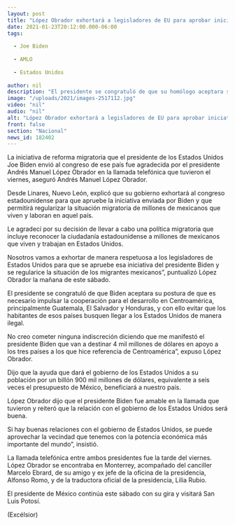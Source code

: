 ```yaml
---
layout: post
title: "López Obrador exhortará a legisladores de EU para aprobar iniciativa de Biden"
date: 2021-01-23T20:12:00.000-06:00
tags:
  
  - Joe Biden
  
  - AMLO
  
  - Estados Unidos
  
author: nil
description: "El presidente se congratuló de que su homólogo aceptara su postura de que es necesario impulsar la cooperación para el desarrollo en Centroamérica"
image: "/uploads/2021/images-2517112.jpg"
video: "nil"
audio: "nil"
alt: "López Obrador exhortará a legisladores de EU para aprobar iniciativa de Biden"
front: false
section: "Nacional"
news_id: 182402
---
```


La iniciativa de reforma migratoria que el presidente de los Estados Unidos Joe Biden envió al congreso de ese país fue agradecida por el presidente Andrés Manuel López Obrador en la llamada telefónica que tuvieron el viernes, aseguró Andrés Manuel López Obrador.

Desde Linares, Nuevo León, explicó que su gobierno exhortará al congreso estadounidense para que apruebe la iniciativa enviada por Biden y que permitirá regularizar la situación migratoria de millones de mexicanos que viven y laboran en aquel país.

Le agradecí por su decisión de llevar a cabo una política migratoria que incluye reconocer la ciudadanía estadounidense a millones de mexicanos que viven y trabajan en Estados Unidos.

 
Nosotros vamos a exhortar de manera respetuosa a los legisladores de Estados Unidos para que se apruebe esa iniciativa del presidente Biden y se regularice la situación de los migrantes mexicanos”, puntualizó López Obrador la mañana de este sábado.

El presidente se congratuló de que Biden aceptara su postura de que es necesario impulsar la cooperación para el desarrollo en Centroamérica, principalmente Guatemala, El Salvador y Honduras, y con ello evitar que los habitantes de esos países busquen llegar a los Estados Unidos de manera ilegal.

No creo cometer ninguna indiscreción diciendo que me manifestó el presidente Biden que van a destinar 4 mil millones de dólares en apoyo a los tres países a los que hice referencia de Centroamérica”, expuso López Obrador.

Dijo que la ayuda que dará el gobierno de los Estados Unidos a su población por un billón 900 mil millones de dólares, equivalente a seis veces el presupuesto de México, beneficiará a nuestro país.

López Obrador dijo que el presidente Biden fue amable en la llamada que tuvieron y reiteró que la relación con el gobierno de los Estados Unidos será buena.

Si hay buenas relaciones con el gobierno de Estados Unidos, se puede aprovechar la vecindad que tenemos con la potencia económica más importante del mundo”, insistió.

La llamada telefónica entre ambos presidentes fue la tarde del viernes. López Obrador se encontraba en Monterrey, acompañado del canciller Marcelo Ebrard, de su amigo y ex jefe de la oficina de la presidencia, Alfonso Romo, y de la traductora oficial de la presidencia, Lilia Rubio.

El presidente de México continúa este sábado con su gira y visitará San Luis Potosí.

(Excélsior)